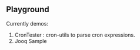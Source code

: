 ## Playground

Currently demos:  
1. CronTester : cron-utils to parse cron expressions.
2. Jooq Sample



